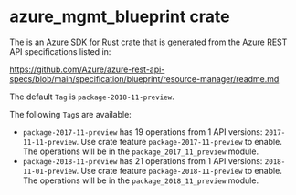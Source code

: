 # azure_mgmt_blueprint crate

The is an [Azure SDK for Rust](https://github.com/Azure/azure-sdk-for-rust) crate that is generated from the Azure REST API specifications listed in:

https://github.com/Azure/azure-rest-api-specs/blob/main/specification/blueprint/resource-manager/readme.md

The default `Tag` is `package-2018-11-preview`.

The following `Tag`s are available:

- `package-2017-11-preview` has 19 operations from 1 API versions: `2017-11-11-preview`. Use crate feature `package-2017-11-preview` to enable. The operations will be in the `package_2017_11_preview` module.
- `package-2018-11-preview` has 21 operations from 1 API versions: `2018-11-01-preview`. Use crate feature `package-2018-11-preview` to enable. The operations will be in the `package_2018_11_preview` module.